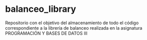# balanceo_library
Repositorio con el objetivo del almacenamiento de todo el código correspondiente a la librería de balanceo realizada en la asignatura PROGRAMACIÓN Y BASES DE DATOS III
